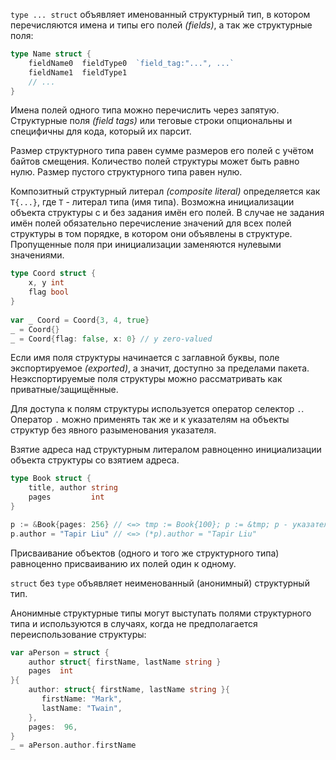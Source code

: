 `type ... struct` объявляет именованный структурный тип, в котором перечисляются имена и типы его полей *(fields)*, а так же структурные поля:
```go
type Name struct {
	fieldName0  fieldType0  `field_tag:"...", ...`
	fieldName1  fieldType1
	// ...
}
```

Имена полей одного типа можно перечислить через запятую.
Структурные поля *(field tags)* или теговые строки опциональны и специфичны для кода, который их парсит.

Размер структурного типа равен сумме размеров его полей с учётом байтов смещения. Количество полей структуры может быть равно нулю. Размер пустого структурного типа равен нулю.

Композитный структурный литерал *(composite literal)* определяется как `T{...}`, где `T` - литерал типа (имя типа).
Возможна инициализации объекта структуры с и без задания имён его полей. В случае не задания имён полей обязательно перечисление значений для всех полей структуры в том порядке, в котором они объявлены в структуре.
Пропущенные поля при инициализации заменяются нулевыми значениями.

```go
type Coord struct {  
    x, y int  
    flag bool  
}  
  
var _ Coord = Coord{3, 4, true}  
_ = Coord{}  
_ = Coord{flag: false, x: 0} // y zero-valued
```

Если имя поля структуры начинается с заглавной буквы, поле экспортируемое *(exported)*, а значит, доступно за пределами пакета. Неэкспортируемые поля структуры можно рассматривать как приватные/защищённые.

Для доступа к полям структуры используется оператор селектор `.`. Оператор `.` можно применять так же и к указателям на объекты структур без явного разыменования указателя.

Взятие адреса над структурным литералом равноценно инициализации объекта структуры со взятием адреса.

```go
type Book struct {
	title, author string
	pages         int
}

p := &Book{pages: 256} // <=> tmp := Book{100}; p := &tmp; p - указатель
p.author = "Tapir Liu" // <=> (*p).author = "Tapir Liu"
```

Присваивание объектов (одного и того же структурного типа) равноценно присваиванию их полей один к одному.

`struct` без `type` объявляет неименованный (анонимный) структурный тип.

Анонимные структурные типы могут выступать полями структурного типа и используются в случаях, когда не предполагается переиспользование структуры:
```go
var aPerson = struct {  
    author struct{ firstName, lastName string }  
    pages  int  
}{  
    author: struct{ firstName, lastName string }{  
       firstName: "Mark",  
       lastName: "Twain",  
    },  
    pages:  96,  
}  
_ = aPerson.author.firstName
```